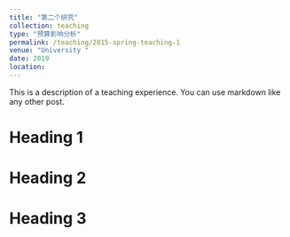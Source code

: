 ```yaml
---
title: "第二个研究"
collection: teaching
type: "预算影响分析"
permalink: /teaching/2015-spring-teaching-1
venue: "University "
date: 2019
location: 
---
```


This is a description of a teaching experience. You can use markdown like any other post.

Heading 1
======

Heading 2
======

Heading 3
======
